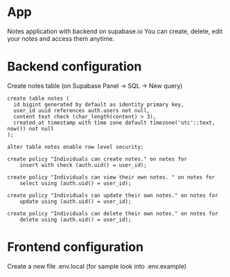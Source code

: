 # App

Notes application with backend on supabase.io
You can create, delete, edit your notes and access them anytime.

# Backend configuration

Create notes table (on Supabase Panel -> SQL -> New query)

```
create table notes (
  id bigint generated by default as identity primary key,
  user_id uuid references auth.users not null,
  content text check (char_length(content) > 3),
  created_at timestamp with time zone default timezone('utc'::text, now()) not null
);

alter table notes enable row level security;

create policy "Individuals can create notes." on notes for
    insert with check (auth.uid() = user_id);

create policy "Individuals can view their own notes. " on notes for
    select using (auth.uid() = user_id);

create policy "Individuals can update their own notes." on notes for
    update using (auth.uid() = user_id);

create policy "Individuals can delete their own notes." on notes for
    delete using (auth.uid() = user_id);
```

# Frontend configuration

Create a new file .env.local (for sample look into .env.example)
